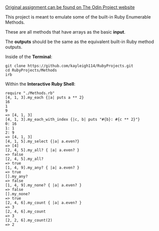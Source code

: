 [Original assignment can be found on The Odin Project website](https://www.theodinproject.com/courses/ruby-programming/lessons/advanced-building-blocks?ref=lnav)

This project is meant to emulate some of the built-in Ruby Enumerable Methods.


These are all methods that have arrays as the basic **input**.


The **outputs** should be the same as the equivalent built-in Ruby method outputs.



Inside of the **Terminal**:


```
git clone https://github.com/kayleigh114/RubyProjects.git
cd RubyProjects/Methods
irb
```


Within the **Interactive Ruby Shell**:
```
require "./Methods.rb"
[4, 1, 3].my_each {|a| puts a ** 2}
16
1
9
=> [4, 1, 3]
[4, 1, 3].my_each_with_index {|c, b| puts "#{b}: #{c ** 2}"}
0: 16
1: 1
2: 9
=> [4, 1, 3]
[4, 1, 5].my_select {|a| a.even?}
=> [4]
[2, 4, 5].my_all? { |a| a.even? }
=> false
[2, 4, 5].my_all?
=> true
[1, 4, 9].my_any? { |a| a.even? }
=> true
[].my_any?
=> false
[1, 4, 9].my_none? { |a| a.even? }
=> false
[].my_none?
=> true
[2, 4, 6].my_count { |a| a.even? }
=> 3
[2, 4, 6].my_count
=> 3
[2, 2, 6].my_count(2)
=> 2
```
